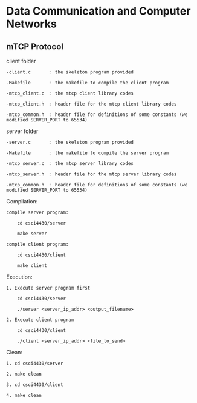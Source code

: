 # Data Communication and Computer Networks

## mTCP Protocol

client folder

    -client.c       : the skeleton program provided
    
    -Makefile       : the makefile to compile the client program
    
    -mtcp_client.c  : the mtcp client library codes
    
    -mtcp_client.h  : header file for the mtcp client library codes
    
    -mtcp_common.h  : header file for definitions of some constants (we modified SERVER_PORT to 65534)

server folder 

    -server.c       : the skeleton program provided
    
    -Makefile       : the makefile to compile the server program
    
    -mtcp_server.c  : the mtcp server library codes
    
    -mtcp_server.h  : header file for the mtcp server library codes
    
    -mtcp_common.h  : header file for definitions of some constants (we modified SERVER_PORT to 65534)

Compilation:

    compile server program:
    
        cd csci4430/server
        
        make server

    compile client program:
    
        cd csci4430/client
        
        make client

Execution:

    1. Execute server program first
    
        cd csci4430/server
        
        ./server <server_ip_addr> <output_filename>

    2. Execute client program
    
        cd csci4430/client
        
        ./client <server_ip_addr> <file_to_send>

Clean:

    1. cd csci4430/server
    
    2. make clean
    
    3. cd csci4430/client
    
    4. make clean
